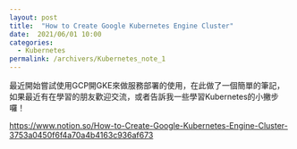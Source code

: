 ```yaml
---
layout: post
title:  "How to Create Google Kubernetes Engine Cluster"
date:  2021/06/01 10:00
categories: 
  - Kubernetes
permalink: /archivers/Kubernetes_note_1
---
```


最近開始嘗試使用GCP開GKE來做服務部署的使用，在此做了一個簡單的筆記，如果最近有在學習的朋友歡迎交流，或者告訴我一些學習Kubernetes的小撇步囉！

https://www.notion.so/How-to-Create-Google-Kubernetes-Engine-Cluster-3753a0450f6f4a70a4b4163c936af673
